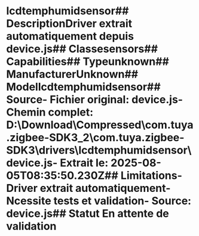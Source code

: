 # lcdtemphumidsensor##  DescriptionDriver extrait automatiquement depuis device.js##  Classesensors##  Capabilities##  Typeunknown##  ManufacturerUnknown##  Modellcdtemphumidsensor##  Source- **Fichier original**: device.js- **Chemin complet**: D:\Download\Compressed\com.tuya.zigbee-SDK3_2\com.tuya.zigbee-SDK3\drivers\lcdtemphumidsensor\device.js- **Extrait le**: 2025-08-05T08:35:50.230Z##  Limitations- Driver extrait automatiquement- Ncessite tests et validation- Source: device.js##  Statut En attente de validation